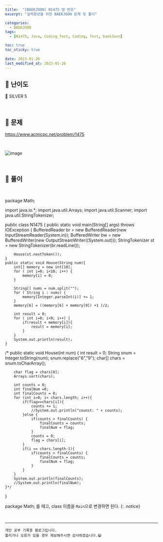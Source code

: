 ```yaml
---
title:  "[BAEKJOON] N1475 방 번호"
excerpt: "실력향상을 위한 BAEKJOON 문제 및 풀이"

categories:
  - BAEKJOON
tags:
  - [N1475, Java, Coding_Test, Coding, Test, baekJoon]

toc: true
toc_sticky: true
 
date: 2023-01-26
last_modified_at: 2023-01-26
---
```


## 📌 난이도

  🥈 SILVER 5

<br>

## 📌 문제

<https://www.acmicpc.net/problem/1475>

<br>

![image](https://user-images.githubusercontent.com/37824506/214777893-2fe82f14-ee30-4e6a-ac3e-980929c1b37b.png)

<br>

## 📌 풀이

<br>

package Math;

import java.io.*;
import java.util.Arrays;
import java.util.Scanner;
import java.util.StringTokenizer;

public class N1475 {
    public static void main(String[] args) throws IOException {
        BufferedReader br = new BufferedReader(new InputStreamReader(System.in));
        BufferedWriter bw = new BufferedWriter(new OutputStreamWriter((System.out)));
        StringTokenizer st = new StringTokenizer(br.readLine());


        House(st.nextToken());
    }
    public static void House(String num){
        int[] memory = new int[10];
        for ( int i=0; i<10; i++) {
            memory[i] = 0;
        }

        String[] nums = num.split("");
        for ( String i : nums) {
            memory[Integer.parseInt(i)] += 1;
        }
        memory[6] = ((memory[6] + memory[9]) +1 )/2;

        int result = 0;
        for ( int i=0; i<9; i++) {
            if(result < memory[i]){
                result = memory[i];
            }
        }
        System.out.println(result);
    }

/*    public static void House(int num) {
        int result = 0;
        String snum = Integer.toString(num);
        snum.replace("6","9");
        char[] chars = snum.toCharArray();

        char flag = chars[0];
        Arrays.sort(chars);

        int counts = 0;
        int finalNum =0;
        int finalCounts = 0;
        for (int i=0; i< chars.length; i++){
            if(flag==chars[i]){
                counts += 1;
                //System.out.println("counst: " + counts);
            }else {
                if(counts > finalCounts) {
                    finalCounts = counts;
                    finalNum = flag;
                }
                counts = 0;
                flag = chars[i];
            }
            if(i == chars.length-1){
                if(counts > finalCounts) {
                    finalCounts = counts;
                    finalNum = flag;
                }
            }
        }
        System.out.println(finalCounts);
        //System.out.println(finalNum);
    }*/
}


package Math; 를 때고, class 이름을 `Main`으로 변경하면 된다.
{: .notice} 



<br>


***
    개인 공부 기록용 블로그입니다.
    틀리거나 오류가 있을 경우 제보해주시면 감사하겠습니다.😁